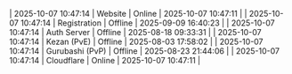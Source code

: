 | 2025-10-07 10:47:14 | Website | Online | 2025-10-07 10:47:11 |
| 2025-10-07 10:47:14 | Registration | Offline | 2025-09-09 16:40:23 |
| 2025-10-07 10:47:14 | Auth Server | Offline | 2025-08-18 09:33:31 |
| 2025-10-07 10:47:14 | Kezan (PvE) | Offline | 2025-08-03 17:58:02 |
| 2025-10-07 10:47:14 | Gurubashi (PvP) | Offline | 2025-08-23 21:44:06 |
| 2025-10-07 10:47:14 | Cloudflare | Online | 2025-10-07 10:47:11 |
